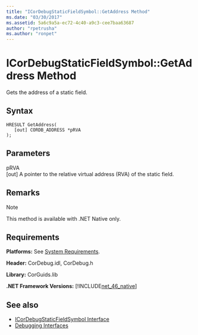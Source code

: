 ```yaml
---
title: "ICorDebugStaticFieldSymbol::GetAddress Method"
ms.date: "03/30/2017"
ms.assetid: 5a6c9a5a-ec72-4c40-a9c3-cee7baa63687
author: "rpetrusha"
ms.author: "ronpet"
---
```

# ICorDebugStaticFieldSymbol::GetAddress Method
Gets the address of a static field.  
  
## Syntax  
  
```  
HRESULT GetAddress(  
   [out] CORDB_ADDRESS *pRVA  
);  
```  
  
## Parameters  
 pRVA  
 [out] A pointer to the relative virtual address (RVA) of the static field.  
  
## Remarks  
  
> [!NOTE]
>  This method is available with .NET Native only.  
  
## Requirements  
 **Platforms:** See [System Requirements](../../../../docs/framework/get-started/system-requirements.md).  
  
 **Header:** CorDebug.idl, CorDebug.h  
  
 **Library:** CorGuids.lib  
  
 **.NET Framework Versions:** [!INCLUDE[net_46_native](../../../../includes/net-46-native-md.md)]  
  
## See also
- [ICorDebugStaticFieldSymbol Interface](../../../../docs/framework/unmanaged-api/debugging/icordebugstaticfieldsymbol-interface.md)
- [Debugging Interfaces](../../../../docs/framework/unmanaged-api/debugging/debugging-interfaces.md)
